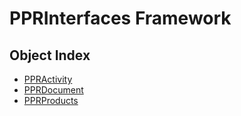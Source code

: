 # PPRInterfaces Framework

## Object Index

  * [PPRActivity](PPRInterfaces/interface_PPRActivity_26061.md)
  * [PPRDocument](PPRInterfaces/interface_PPRDocument_25569.md)
  * [PPRProducts](PPRInterfaces/interface_PPRProducts_26022.md)